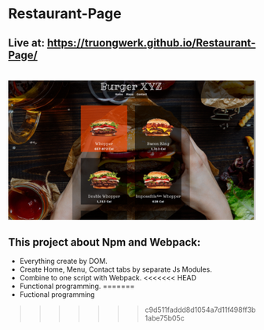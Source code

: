 # Restaurant-Page
## Live at: https://truongwerk.github.io/Restaurant-Page/
# 
![Screen Shot](Screenshot.png)

## This project about Npm and Webpack:
- Everything create by DOM.
- Create Home, Menu, Contact tabs by separate Js Modules.
- Combine to one script with Webpack.
<<<<<<< HEAD
- Functional programming.
=======
- Fuctional programming
>>>>>>> c9d511faddd8d1054a7d11f498ff3b1abe75b05c
